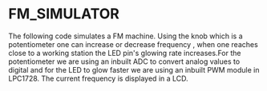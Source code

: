 # FM_SIMULATOR
The following code simulates a FM machine. Using the knob which is a potentiometer one can increase or decrease frequency , when one reaches close to a working station the LED pin's glowing rate increases.For the potentiometer we are using an inbuilt ADC to convert analog values to digital and for the LED to glow faster we are using an inbuilt PWM module in LPC1728. The current frequency is displayed in a LCD.
